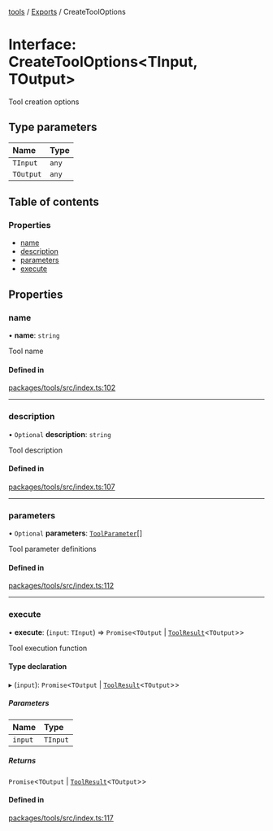 <!-- 
 ⚠️  AUTO-GENERATED FILE - DO NOT EDIT MANUALLY
 This file is automatically generated by scripts/docs-generator.js
 To make changes, edit the source TypeScript files or update the generator script
-->

[tools](../../) / [Exports](../modules) / CreateToolOptions

# Interface: CreateToolOptions\<TInput, TOutput\>

Tool creation options

## Type parameters

| Name | Type |
| :------ | :------ |
| `TInput` | `any` |
| `TOutput` | `any` |

## Table of contents

### Properties

- [name](CreateToolOptions#name)
- [description](CreateToolOptions#description)
- [parameters](CreateToolOptions#parameters)
- [execute](CreateToolOptions#execute)

## Properties

### name

• **name**: `string`

Tool name

#### Defined in

[packages/tools/src/index.ts:102](https://github.com/woojubb/robota/blob/311ad65650a7614cc67978c0c1650e33abba7a82/packages/tools/src/index.ts#L102)

___

### description

• `Optional` **description**: `string`

Tool description

#### Defined in

[packages/tools/src/index.ts:107](https://github.com/woojubb/robota/blob/311ad65650a7614cc67978c0c1650e33abba7a82/packages/tools/src/index.ts#L107)

___

### parameters

• `Optional` **parameters**: [`ToolParameter`](ToolParameter)[]

Tool parameter definitions

#### Defined in

[packages/tools/src/index.ts:112](https://github.com/woojubb/robota/blob/311ad65650a7614cc67978c0c1650e33abba7a82/packages/tools/src/index.ts#L112)

___

### execute

• **execute**: (`input`: `TInput`) => `Promise`\<`TOutput` \| [`ToolResult`](ToolResult)\<`TOutput`\>\>

Tool execution function

#### Type declaration

▸ (`input`): `Promise`\<`TOutput` \| [`ToolResult`](ToolResult)\<`TOutput`\>\>

##### Parameters

| Name | Type |
| :------ | :------ |
| `input` | `TInput` |

##### Returns

`Promise`\<`TOutput` \| [`ToolResult`](ToolResult)\<`TOutput`\>\>

#### Defined in

[packages/tools/src/index.ts:117](https://github.com/woojubb/robota/blob/311ad65650a7614cc67978c0c1650e33abba7a82/packages/tools/src/index.ts#L117)
